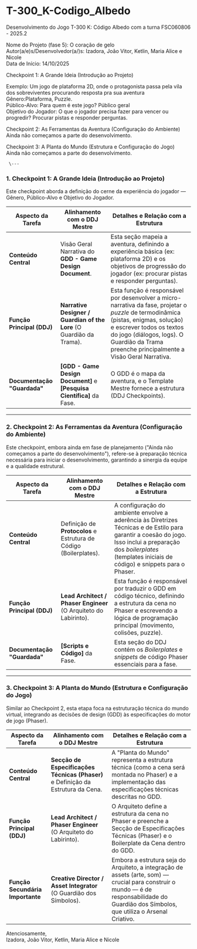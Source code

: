 # T-300_K-Codigo_Albedo
Desenvolvimento do Jogo T-300 K: Código Albedo com a turna FSC060806 - 2025.2

Nome do Projeto (fase 5): O coração de gelo  
Autor(a/e)s/Desenvolvedor(a/)s: Izadora, João Vitor, Ketlin, Maria Alice e Nicole  
Data de Início: 14/10/2025

Checkpoint 1: A Grande Ideia (Introdução ao Projeto)

Exemplo: Um jogo de plataforma 2D, onde o protagonista passa pela vila dos sobreviventes procurando resposta pra sua aventura  
Gênero:Plataforma, Puzzle.  
Público-Alvo: Para quem é este jogo? Público geral  
Objetivo do Jogador: O que o jogador precisa fazer para vencer ou progredir? Procurar pistas e responder perguntas.

Checkpoint 2: As Ferramentas da Aventura (Configuração do Ambiente)  
Ainda não começamos a parte do desenvolvimento.

 Checkpoint 3: A Planta do Mundo (Estrutura e Configuração do Jogo)  
Ainda não começamos a parte do desenvolvimento.

     \---

### **1\. Checkpoint 1: A Grande Ideia (Introdução ao Projeto)**

Este checkpoint aborda a definição do cerne da experiência do jogador — Gênero, Público-Alvo e Objetivo do Jogador.

| Aspecto da Tarefa | Alinhamento com o DDJ Mestre | Detalhes e Relação com a Estrutura |
| ----- | ----- | ----- |
| **Conteúdo Central** | Visão Geral Narrativa do **GDD \- Game Design Document**. | Esta seção mapeia a aventura, definindo a experiência básica (ex: plataforma 2D) e os objetivos de progressão do jogador (ex: procurar pistas e responder perguntas). |
| **Função Principal (DDJ)** | **Narrative Designer / Guardian of the Lore** (O Guardião da Trama). | Esta função é responsável por desenvolver a micro-narrativa da fase, projetar o *puzzle* de termodinâmica (pistas, enigmas, solução) e escrever todos os textos do jogo (diálogos, logs). O Guardião da Trama preenche principalmente a Visão Geral Narrativa. |
| **Documentação "Guardada"** | **\[GDD \- Game Design Document\]** e **\[Pesquisa Científica\]** da Fase. | O GDD é o mapa da aventura, e o Template Mestre fornece a estrutura (DDJ Checkpoints). |

---

### **2\. Checkpoint 2: As Ferramentas da Aventura (Configuração do Ambiente)**

Este checkpoint, embora ainda em fase de planejamento ("Ainda não começamos a parte do desenvolvimento"), refere-se à preparação técnica necessária para iniciar o desenvolvimento, garantindo a sinergia da equipe e a qualidade estrutural.

| Aspecto da Tarefa | Alinhamento com o DDJ Mestre | Detalhes e Relação com a Estrutura |
| ----- | ----- | ----- |
| **Conteúdo Central** | Definição de **Protocolos** e Estrutura de Código (Boilerplates). | A configuração do ambiente envolve a aderência às Diretrizes Técnicas e de Estilo para garantir a coesão do jogo. Isso inclui a preparação dos *boilerplates* (templates iniciais de código) e snippets para o Phaser. |
| **Função Principal (DDJ)** | **Lead Architect / Phaser Engineer** (O Arquiteto do Labirinto). | Esta função é responsável por traduzir o GDD em código técnico, definindo a estrutura da cena no Phaser e escrevendo a lógica de programação principal (movimento, colisões, puzzle). |
| **Documentação "Guardada"** | **\[Scripts e Código\]** da Fase. | Esta seção do DDJ contém os *Boilerplates* e *snippets* de código Phaser essenciais para a fase. |

---

### **3\. Checkpoint 3: A Planta do Mundo (Estrutura e Configuração do Jogo)**

Similar ao Checkpoint 2, esta etapa foca na estruturação técnica do mundo virtual, integrando as decisões de design (GDD) às especificações do motor de jogo (Phaser).

| Aspecto da Tarefa | Alinhamento com o DDJ Mestre | Detalhes e Relação com a Estrutura |
| ----- | ----- | ----- |
| **Conteúdo Central** | **Secção de Especificações Técnicas (Phaser)** e Definição da Estrutura da Cena. | A "Planta do Mundo" representa a estrutura técnica (como a cena será montada no Phaser) e a implementação das especificações técnicas descritas no GDD. |
| **Função Principal (DDJ)** | **Lead Architect / Phaser Engineer** (O Arquiteto do Labirinto). | O Arquiteto define a estrutura da cena no Phaser e preenche a Secção de Especificações Técnicas (Phaser) e o Boilerplate da Cena dentro do GDD. |
| **Função Secundária Importante** | **Creative Director / Asset Integrator** (O Guardião dos Símbolos). | Embora a estrutura seja do Arquiteto, a integração de assets (arte, som) — crucial para construir o mundo — é de responsabilidade do Guardião dos Símbolos, que utiliza o Arsenal Criativo.  |

Atenciosamente,  
Izadora, João Vitor, Ketlin, Maria Alice e Nicole
